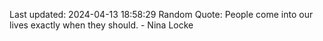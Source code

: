Last updated: 2024-04-13 18:58:29
Random Quote: People come into our lives exactly when they should. - Nina Locke